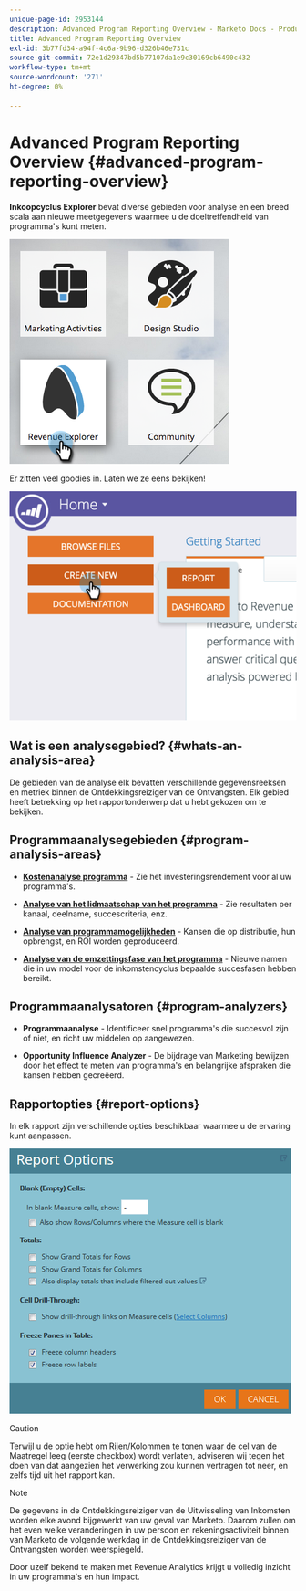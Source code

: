 ```yaml
---
unique-page-id: 2953144
description: Advanced Program Reporting Overview - Marketo Docs - Productdocumentatie
title: Advanced Program Reporting Overview
exl-id: 3b77fd34-a94f-4c6a-9b96-d326b46e731c
source-git-commit: 72e1d29347bd5b77107da1e9c30169cb6490c432
workflow-type: tm+mt
source-wordcount: '271'
ht-degree: 0%

---
```


# Advanced Program Reporting Overview {#advanced-program-reporting-overview}

**Inkoopcyclus Explorer** bevat diverse gebieden voor analyse en een breed scala aan nieuwe meetgegevens waarmee u de doeltreffendheid van programma&#39;s kunt meten.

![](assets/rev.png)

Er zitten veel goodies in. Laten we ze eens bekijken!

![](assets/image2015-4-30-10-3a15-3a17.png)

## Wat is een analysegebied? {#whats-an-analysis-area}

De gebieden van de analyse elk bevatten verschillende gegevensreeksen en metriek binnen de Ontdekkingsreiziger van de Ontvangsten. Elk gebied heeft betrekking op het rapportonderwerp dat u hebt gekozen om te bekijken.

## Programmaanalysegebieden {#program-analysis-areas}

* **[Kostenanalyse programma](understanding-the-program-cost-analysis-area.md)** - Zie het investeringsrendement voor al uw programma&#39;s.

* **[Analyse van het lidmaatschap van het programma](understanding-the-program-membership-analysis-area.md)** - Zie resultaten per kanaal, deelname, succescriteria, enz.

* **[Analyse van programmamogelijkheden](understanding-the-program-opportunity-analysis-area.md)** - Kansen die op distributie, hun opbrengst, en ROI worden geproduceerd.

* **[Analyse van de omzettingsfase van het programma](understanding-the-program-revenue-stage-analysis-area.md)** - Nieuwe namen die in uw model voor de inkomstencyclus bepaalde succesfasen hebben bereikt.

## Programmaanalysatoren {#program-analyzers}

* **Programmaanalyse** - Identificeer snel programma&#39;s die succesvol zijn of niet, en richt uw middelen op aangewezen.

* **Opportunity Influence Analyzer** - De bijdrage van Marketing bewijzen door het effect te meten van programma&#39;s en belangrijke afspraken die kansen hebben gecreëerd.

## Rapportopties {#report-options}

In elk rapport zijn verschillende opties beschikbaar waarmee u de ervaring kunt aanpassen.

![](assets/report-options.png)

>[!CAUTION]
>
>Terwijl u de optie hebt om Rijen/Kolommen te tonen waar de cel van de Maatregel leeg (eerste checkbox) wordt verlaten, adviseren wij tegen het doen van dat aangezien het verwerking zou kunnen vertragen tot neer, en zelfs tijd uit het rapport kan.

>[!NOTE]
>
>De gegevens in de Ontdekkingsreiziger van de Uitwisseling van Inkomsten worden elke avond bijgewerkt van uw geval van Marketo. Daarom zullen om het even welke veranderingen in uw persoon en rekeningsactiviteit binnen van Marketo de volgende werkdag in de Ontdekkingsreiziger van de Ontvangsten worden weerspiegeld.

Door uzelf bekend te maken met Revenue Analytics krijgt u volledig inzicht in uw programma&#39;s en hun impact.
